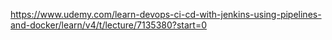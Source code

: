 https://www.udemy.com/learn-devops-ci-cd-with-jenkins-using-pipelines-and-docker/learn/v4/t/lecture/7135380?start=0
